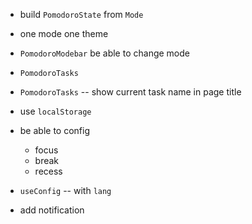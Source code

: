- build `PomodoroState` from `Mode`
- one mode one theme
- `PomodoroModebar` be able to change mode

- `PomodoroTasks`
- `PomodoroTasks` -- show current task name in page title

- use `localStorage`

- be able to config

  - focus
  - break
  - recess

- `useConfig` -- with `lang`

- add notification
